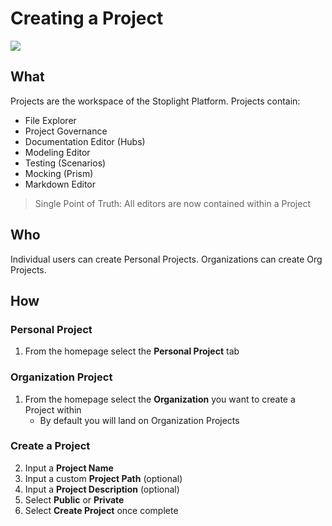 # Creating a Project  

![](../../assets/gifs/project-create-personal.gif)

## What 
Projects are the workspace of the Stoplight Platform. Projects contain: 
* File Explorer 
* Project Governance 
* Documentation Editor (Hubs)
* Modeling Editor 
* Testing (Scenarios) 
* Mocking (Prism) 
* Markdown Editor 

<!-- theme: info -->
>Single Point of Truth: All editors are now contained within a Project

## Who 
Individual users can create Personal Projects. Organizations can create Org Projects. 

## How 

### Personal Project
1. From the homepage select the **Personal Project** tab 

### Organization Project 
1. From the homepage select the **Organization** you want to create a Project within
	* By default you will land on Organization Projects 

### Create a Project
2. Input a **Project Name**
3. Input a custom **Project Path** (optional)
4. Input a **Project Description** (optional)
5. Select **Public** or **Private** 
6. Select **Create Project** once complete 
